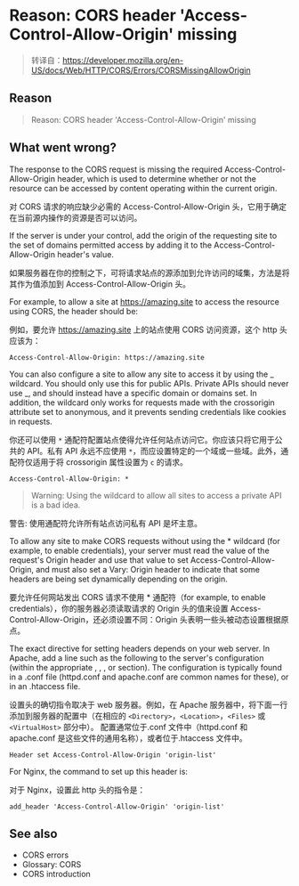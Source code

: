 # Reason: CORS header 'Access-Control-Allow-Origin' missing

> 转译自：https://developer.mozilla.org/en-US/docs/Web/HTTP/CORS/Errors/CORSMissingAllowOrigin

## Reason

> Reason: CORS header 'Access-Control-Allow-Origin' missing

## What went wrong?

The response to the CORS request is missing the required Access-Control-Allow-Origin header, which is used to determine whether or not the resource can be accessed by content operating within the current origin.

对 CORS 请求的响应缺少必需的 Access-Control-Allow-Origin 头，它用于确定在当前源内操作的资源是否可以访问。

If the server is under your control, add the origin of the requesting site to the set of domains permitted access by adding it to the Access-Control-Allow-Origin header's value.

如果服务器在你的控制之下，可将请求站点的源添加到允许访问的域集，方法是将其作为值添加到 Access-Control-Allow-Origin 头。

For example, to allow a site at https://amazing.site to access the resource using CORS, the header should be:

例如，要允许 https://amazing.site 上的站点使用 CORS 访问资源，这个 http 头应该为：

```
Access-Control-Allow-Origin: https://amazing.site
```

You can also configure a site to allow any site to access it by using the _ wildcard. You should only use this for public APIs. Private APIs should never use _, and should instead have a specific domain or domains set. In addition, the wildcard only works for requests made with the crossorigin attribute set to anonymous, and it prevents sending credentials like cookies in requests.

你还可以使用 `*` 通配符配置站点使得允许任何站点访问它。你应该只将它用于公共的 API。私有 API 永远不应使用 `*`，而应设置特定的一个域或一些域。此外，通配符仅适用于将 crossorigin 属性设置为 `c` 的请求。

```
Access-Control-Allow-Origin: *
```

> Warning: Using the wildcard to allow all sites to access a private API is a bad idea.

警告: 使用通配符允许所有站点访问私有 API 是坏主意。

To allow any site to make CORS requests without using the \* wildcard (for example, to enable credentials), your server must read the value of the request's Origin header and use that value to set Access-Control-Allow-Origin, and must also set a Vary: Origin header to indicate that some headers are being set dynamically depending on the origin.

要允许任何网站发出 CORS 请求不使用 \* 通配符（for example, to enable credentials），你的服务器必须读取请求的 Origin 头的值来设置 Access-Control-Allow-Origin，还必须设置不同：Origin 头表明一些头被动态设置根据原点。

The exact directive for setting headers depends on your web server. In Apache, add a line such as the following to the server's configuration (within the appropriate <Directory>, <Location>, <Files>, or <VirtualHost> section). The configuration is typically found in a .conf file (httpd.conf and apache.conf are common names for these), or in an .htaccess file.

设置头的确切指令取决于 web 服务器。例如，在 Apache 服务器中，将下面一行添加到服务器的配置中（在相应的 `<Directory>`，`<Location>`，`<Files>` 或 `<VirtualHost>` 部分中）。 配置通常位于.conf 文件中（httpd.conf 和 apache.conf 是这些文件的通用名称），或者位于.htaccess 文件中。

```
Header set Access-Control-Allow-Origin 'origin-list'
```

For Nginx, the command to set up this header is:

对于 Nginx，设置此 http 头的指令是：

```
add_header 'Access-Control-Allow-Origin' 'origin-list'
```

## See also

- CORS errors
- Glossary: CORS
- CORS introduction
